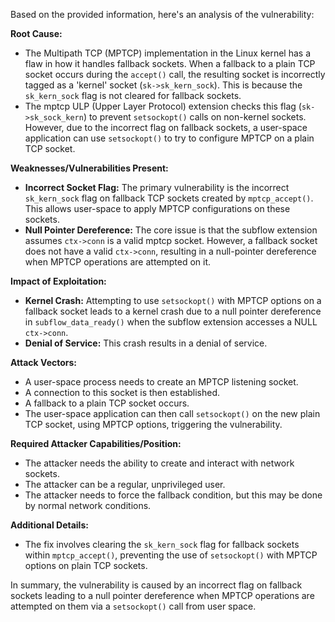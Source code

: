 Based on the provided information, here's an analysis of the vulnerability:

**Root Cause:**

- The Multipath TCP (MPTCP) implementation in the Linux kernel has a flaw in how it handles fallback sockets. When a fallback to a plain TCP socket occurs during the `accept()` call, the resulting socket is incorrectly tagged as a 'kernel' socket (`sk->sk_kern_sock`). This is because the `sk_kern_sock` flag is not cleared for fallback sockets.
- The mptcp ULP (Upper Layer Protocol) extension checks this flag (`sk->sk_sock_kern`) to prevent `setsockopt()` calls on non-kernel sockets. However, due to the incorrect flag on fallback sockets, a user-space application can use `setsockopt()` to try to configure MPTCP on a plain TCP socket.

**Weaknesses/Vulnerabilities Present:**

- **Incorrect Socket Flag:** The primary vulnerability is the incorrect `sk_kern_sock` flag on fallback TCP sockets created by `mptcp_accept()`. This allows user-space to apply MPTCP configurations on these sockets.
- **Null Pointer Dereference:** The core issue is that the subflow extension assumes `ctx->conn` is a valid mptcp socket. However, a fallback socket does not have a valid `ctx->conn`, resulting in a null-pointer dereference when MPTCP operations are attempted on it.

**Impact of Exploitation:**

- **Kernel Crash:** Attempting to use `setsockopt()` with MPTCP options on a fallback socket leads to a kernel crash due to a null pointer dereference in `subflow_data_ready()` when the subflow extension accesses a NULL `ctx->conn`.
- **Denial of Service:** This crash results in a denial of service.

**Attack Vectors:**

- A user-space process needs to create an MPTCP listening socket.
- A connection to this socket is then established.
- A fallback to a plain TCP socket occurs.
- The user-space application can then call `setsockopt()` on the new plain TCP socket, using MPTCP options, triggering the vulnerability.

**Required Attacker Capabilities/Position:**

- The attacker needs the ability to create and interact with network sockets.
- The attacker can be a regular, unprivileged user.
- The attacker needs to force the fallback condition, but this may be done by normal network conditions.

**Additional Details:**
- The fix involves clearing the `sk_kern_sock` flag for fallback sockets within `mptcp_accept()`, preventing the use of `setsockopt()` with MPTCP options on plain TCP sockets.

In summary, the vulnerability is caused by an incorrect flag on fallback sockets leading to a null pointer dereference when MPTCP operations are attempted on them via a `setsockopt()` call from user space.